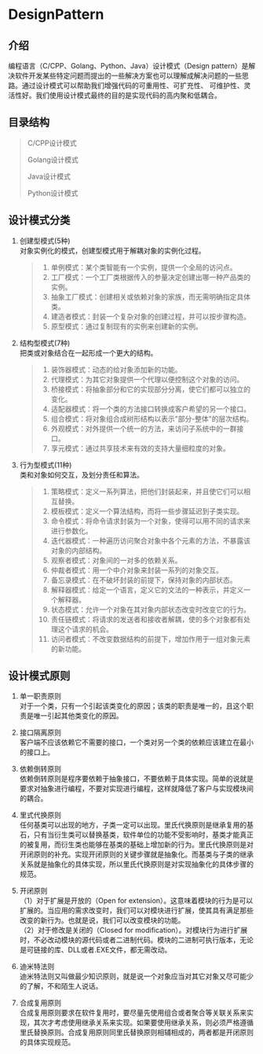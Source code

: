 # DesignPattern

## 介绍
编程语言（C/CPP、Golang、Python、Java）设计模式（Design pattern）是解决软件开发某些特定问题而提出的一些解决方案也可以理解成解决问题的一些思路。通过设计模式可以帮助我们增强代码的可重用性、可扩充性、 可维护性、灵活性好。我们使用设计模式最终的目的是实现代码的高内聚和低耦合。

## 目录结构
>C/CPP设计模式  
>>
>Golang设计模式  
>>
>Java设计模式  
>>
>Python设计模式  
>>


## 设计模式分类
1. 创建型模式(5种)  
对象实例化的模式，创建型模式用于解耦对象的实例化过程。
    >1. 单例模式：某个类智能有一个实例，提供一个全局的访问点。  
    >1. 工厂模式：一个工厂类根据传入的参量决定创建出哪一种产品类的实例。  
    >1. 抽象工厂模式：创建相关或依赖对象的家族，而无需明确指定具体类。  
    >1. 建造者模式：封装一个复杂对象的创建过程，并可以按步骤构造。  
    >1. 原型模式：通过复制现有的实例来创建新的实例。  

2. 结构型模式(7种)  
把类或对象结合在一起形成一个更大的结构。
    >1. 装饰器模式：动态的给对象添加新的功能。  
    >1. 代理模式：为其它对象提供一个代理以便控制这个对象的访问。  
    >1. 桥接模式：将抽象部分和它的实现部分分离，使它们都可以独立的变化。  
    >1. 适配器模式：将一个类的方法接口转换成客户希望的另一个接口。  
    >1. 组合模式：将对象组合成树形结构以表示"部分-整体"的层次结构。  
    >1. 外观模式：对外提供一个统一的方法，来访问子系统中的一群接口。  
    >1. 享元模式：通过共享技术来有效的支持大量细粒度的对象。  

3. 行为型模式(11种)  
类和对象如何交互，及划分责任和算法。
    >1. 策略模式：定义一系列算法，把他们封装起来，并且使它们可以相互替换。
    >1. 模板模式：定义一个算法结构，而将一些步骤延迟到子类实现。
    >1. 命令模式：将命令请求封装为一个对象，使得可以用不同的请求来进行参数化。
    >1. 迭代器模式：一种遍历访问聚合对象中各个元素的方法，不暴露该对象的内部结构。
    >1. 观察者模式：对象间的一对多的依赖关系。
    >1. 仲裁者模式：用一个中介对象来封装一系列的对象交互。
    >1. 备忘录模式：在不破坏封装的前提下，保持对象的内部状态。
    >1. 解释器模式：给定一个语言，定义它的文法的一种表示，并定义一个解释器。
    >1. 状态模式：允许一个对象在其对象内部状态改变时改变它的行为。
    >1. 责任链模式：将请求的发送者和接收者解耦，使的多个对象都有处理这个请求的机会。
    >1. 访问者模式：不改变数据结构的前提下，增加作用于一组对象元素的新功能。


## 设计模式原则
1. 单一职责原则  
对于一个类，只有一个引起该类变化的原因；该类的职责是唯一的，且这个职责是唯一引起其他类变化的原因。  
   
2. 接口隔离原则  
客户端不应该依赖它不需要的接口，一个类对另一个类的依赖应该建立在最小的接口上。
   
3. 依赖倒转原则  
依赖倒转原则是程序要依赖于抽象接口，不要依赖于具体实现。简单的说就是要求对抽象进行编程，不要对实现进行编程，这样就降低了客户与实现模块间的耦合。

4. 里式代换原则  
任何基类可以出现的地方，子类一定可以出现。里氏代换原则是继承复用的基石，只有当衍生类可以替换基类，软件单位的功能不受影响时，基类才能真正的被复用，而衍生类也能够在基类的基础上增加新的行为。里氏代换原则是对开闭原则的补充。实现开闭原则的关键步骤就是抽象化。而基类与子类的继承关系就是抽象化的具体实现，所以里氏代换原则是对实现抽象化的具体步骤的规范。

5. 开闭原则  
（1）对于扩展是开放的（Open for extension）。这意味着模块的行为是可以扩展的。当应用的需求改变时，我们可以对模块进行扩展，使其具有满足那些改变的新行为。也就是说，我们可以改变模块的功能。  
（2）对于修改是关闭的（Closed for modification）。对模块行为进行扩展时，不必改动模块的源代码或者二进制代码。模块的二进制可执行版本，无论是可链接的库、DLL或者.EXE文件，都无需改动。

6. 迪米特法则  
迪米特法则又叫做最少知识原则，就是说一个对象应当对其它对象又尽可能少的了解，不和陌生人说话。
   
7. 合成复用原则  
合成复用原则要求在软件复用时，要尽量先使用组合或者聚合等关联关系来实现，其次才考虑使用继承关系来实现。如果要使用继承关系，则必须严格遵循里氏替换原则。合成复用原则同里氏替换原则相辅相成的，两者都是开闭原则的具体实现规范。
   







